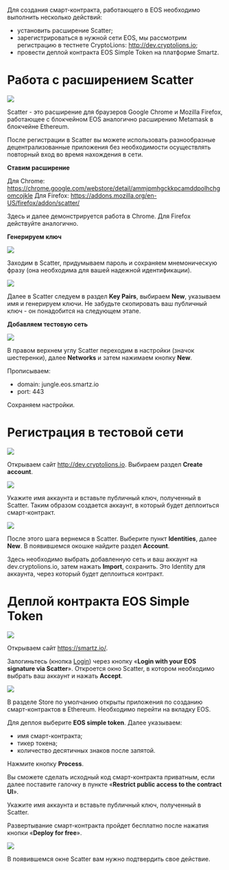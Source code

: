<!-- TITLE: Смарт-контракты в EOS -->
<!-- SUBTITLE: Как развернуть смарт-контракт в блокчейне EOS с помощью Scatter -->

Для создания смарт-контракта, работающего в EOS необходимо выполнить несколько действий:

* установить расширение Scatter;
* зарегистрироваться в нужной сети EOS, мы рассмотрим регистрацию в тестнете CryptoLions: http://dev.cryptolions.io;
* провести деплой контракта EOS Simple Token на платформе Smartz. 

# Работа с расширением Scatter 

![](/uploads/eos-token/11.jpg)

Scatter - это расширение для браузеров Google Chrome и Mozilla Firefox, работающее с блокчейном EOS аналогично расширению Metamask в блокчейне Ethereum.

После регистрации в Scatter вы можете использовать разнообразные децентрализованные приложения без необходимости осуществлять повторный вход во время нахождения в сети.

**Ставим расширение**

Для Chrome: https://chrome.google.com/webstore/detail/ammjpmhgckkpcamddpolhchgomcojkle
Для Firefox: https://addons.mozilla.org/en-US/firefox/addon/scatter/

Здесь и далее демонстрируется работа в Chrome. Для Firefox действуйте аналогично.

**Генерируем ключ**

![](/uploads/eos-token/2.png)

Заходим в Scatter, придумываем пароль и сохраняем мнемоническую фразу (она необходима для вашей надежной идентификации).

![](/uploads/eos-token/3.png)

Далее в Scatter следуем в раздел **Key Pairs**, выбираем **New**, указываем имя и генерируем ключи. Не забудьте скопировать ваш публичный ключ - он понадобится на следующем этапе.

**Добавляем тестовую сеть**

![](/uploads/eos-token/4.png)

В правом верхнем углу Scatter переходим в настройки (значок шестеренки), далее **Networks** и затем нажимаем кнопку **New**.

Прописываем:

* domain: jungle.eos.smartz.io
* port: 443

Сохраняем настройки. 

# Регистрация в тестовой сети

![](/uploads/eos-token/5.png)

Открываем сайт http://dev.cryptolions.io. Выбираем раздел **Create account**.

![](/uploads/eos-token/6.png)

Укажите имя аккаунта и вставьте публичный ключ, полученный в Scatter. Таким образом создается аккаунт, в который будет деплоиться смарт-контракт.

![](/uploads/eos-token/7.png)

После этого шага вернемся в Scatter. Выберите пункт **Identities**, далее **New**. В появившемся окошке найдите раздел **Account**. 

Здесь необходимо выбрать добавленную сеть и ваш аккаунт на dev.cryptolions.io, затем нажать **Import**, сохранить. Это Identity для аккаунта, через который будет деплоиться контракт.

# Деплой контракта EOS Simple Token

![](/uploads/eos-token/8.png)

Открываем сайт https://smartz.io/.  

Залогиньтесь (кнопка [Login](https://smartz.io/login)) через кнопку «**Login with your EOS signature via Scatter**». Откроется окно Scatter, в котором необходимо выбрать ваш аккаунт и нажать **Accept**.  

![](/uploads/eos-token/9.png)

В разделе Store по умолчанию открыты приложения по созданию смарт-контрактов в Ethereum. Необходимо перейти на вкладку EOS.

Для деплоя выберите **EOS simple token**. Далее указываем:

* имя смарт-контракта;
* тикер токена;
* количество десятичных знаков после запятой.

Нажмите кнопку **Process**. 

Вы сможете сделать исходный код смарт-контракта приватным, если далее поставите галочку в пункте «**Restrict public access to the contract UI**».

Укажите имя аккаунта и вставьте публичный ключ, полученный в Scatter.

Развертывание смарт-контракта пройдет бесплатно после нажатия кнопки «**Deploy for free**».

![](/uploads/eos-token/10.jpg)

В появившемся окне Scatter вам нужно подтвердить свое действие.